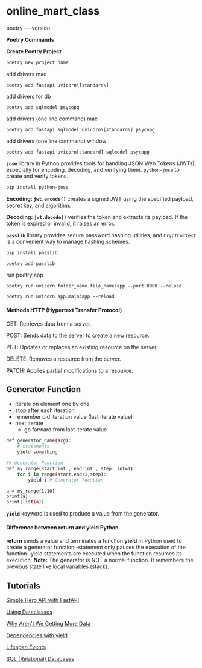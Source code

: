 # online_mart_class

poetry —-version

**Poetry Commands**

**Create Poetry Project**

```bash
poetry new project_name 
```

add drivers mac
```shell
poetry add fastapi uvicorn\[standard\] 
```

add drivers for db
```shell
poetry add sqlmodel psycopg
```

add drivers (one line command) mac
```shell
poetry add fastapi sqlmodel uvicorn\[standard\] psycopg 
```

add drivers (one line command) window
```shell
poetry add fastapi uvicorn[standard] sqlmodel psycopg 
```

**`jose`** library in Python provides tools for handling JSON Web Tokens (JWTs), especially for encoding, decoding, and verifying them. `python-jose` to create and verify tokens.
```bash
pip install python-jose
```

**Encoding: `jwt.encode()`** creates a signed JWT using the specified payload, secret key, and algorithm.

**Decoding: `jwt.decode()`** verifies the token and extracts its payload. If the token is expired or invalid, it raises an error.

**`passlib`** library provides secure password hashing utilities, and `CryptContext` is a convenient way to manage hashing schemes.
```bash
pip install passlib

poetry add passlib 
```


run poetry app
```shell
poetry run uvicorn folder_name.file_name:app --port 8000 --reload
```

```shell
poetry run uvicorn app.main:app --reload
```


#### Methods HTTP (Hypertext Transfer Protocol)

GET: Retrieves data from a server.

POST: Sends data to the server to create a new resource. 

PUT: Updates or replaces an existing resource on the server.

DELETE: Removes a resource from the server.

PATCH: Applies partial modifications to a resource.

## Generator Function
* iterate on element one by one
* stop after each iteration
* remember old iteration value (last iterate value)
* next iterate 
    * go farward from last iterate value

```bash
def generator_name(arg):
    # statements
    yield something

## Generator Function
def my_range(start:int , end:int , step: int=1):
    for i in range(start,end+1,step):
        yield i # Generator fucntion

a = my_range(1,10)
print(a)
print(list(a))
```   

**`yield`** keyword is used to produce a value from the generator.


#### Difference between return and yield Python

**return** sends a value and terminates a function
**yield** in Python used to create a generator function
-statement only pauses the execution of the function
-yield statements are executed when the function resumes its execution.
**Note:** The generator is NOT a normal function. It remembers the previous state like local variables (stack).

## Tutorials


[Simple Hero API with FastAPI](https://sqlmodel.tiangolo.com/tutorial/fastapi/simple-hero-api/)

[Using Dataclasses](https://fastapi.tiangolo.com/advanced/dataclasses/)

[Why Aren't We Getting More Data](https://sqlmodel.tiangolo.com/tutorial/fastapi/relationships/#why-arent-we-getting-more-data)

[Dependencies with yield](https://fastapi.tiangolo.com/tutorial/dependencies/dependencies-with-yield/)

[Lifespan Events](https://fastapi.tiangolo.com/advanced/events/)

[SQL (Relational) Databases](https://fastapi.tiangolo.com/tutorial/sql-databases/)
